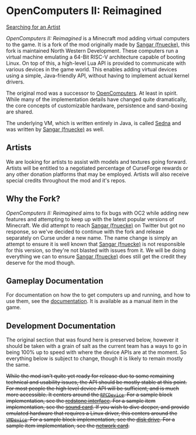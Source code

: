 # OpenComputers II: Reimagined

[Searching for an Artist](#artists)

*OpenComputers II: Reimagined* is a Minecraft mod adding virtual computers to the game. It is a fork of the mod originally made by [Sangar (fnuecke)], this fork is maintained North Western Development. These computers run a virtual machine emulating a 64-Bit RISC-V architecture capable of booting Linux. On top of this, a high-level Lua API is provided to communicate with various devices in the game world. This enables adding virtual devices using a simple, Java-friendly API, without having to implement actual kernel drivers.

The original mod was a successor to [OpenComputers]. At least in spirit. While many of the implementation details have changed quite dramatically, the core concepts of customizable hardware, persistence and sand-boxing are shared.

The underlying VM, which is written entirely in Java, is called [Sedna] and was written by [Sangar (fnuecke)] as well.

## Artists

We are looking for artists to assist with models and textures going forward. Artists will be entitled to a negotiated percentage of CurseForge rewards or any other donation platforms that may be employed. Artists will also receive special credits throughout the mod and it's repos.

## Why the Fork?

*OpenComputers II: Reimagined* aims to fix bugs with OC2 while adding new features and attempting to keep up with the latest popular versions of Minecraft. We did attempt to reach [Sangar (fnuecke)] on Twitter but got no response, so we've decided to continue with the fork and release separately on Curse under a new name.
The name change is simply an attempt to ensure it is well known that [Sangar (fnuecke)] is not responsible for this version, so they're not blasted with issues from it. We will be doing everything we can to ensure [Sangar (fnuecke)] does still get the credit they deserve for the mod though.

## Gameplay Documentation
For documentation on how the to get computers up and running, and how to use them, see the [documentation]. It is available as a manual item in the game.

## Development Documentation
The original section that was found here is preserved below, however it should be taken with a grain of salt as the current team has a ways to go in being 100% up to speed with where the device APIs are at the moment. So everything below is subject to change, though it is likely to remain mostly the same.

~~While the mod isn't quite yet ready for release due to some remaining technical and usability issues, the API should be mostly stable at this point. For most people the high level device API will be sufficient, and is much more accessible. It centers around the [`RPCDevice`][RPC Device]. For a sample block implementation, see the [redstone interface]. For a sample item implementation, see the [sound card]. If you wish to dive deeper, and provide emulated hardware that requires a Linux driver, this centers around the [`VMDevice`][VM Device]. For a sample block implementation, see the [disk drive]. For a sample item implementation, see the [network card].~~

[OpenComputers]: https://github.com/MightyPirates/OpenComputers
[RPC Device]: src/main/java/li/cil/oc2r/api/bus/device/rpc/RPCDevice.java
[redstone interface]: src/main/java/li/cil/oc2r/common/blockentity/RedstoneInterfaceBlockEntity.java
[sound card]: src/main/java/li/cil/oc2r/common/bus/device/rpc/item/SoundCardItemDevice.java
[VM Device]: src/main/java/li/cil/oc2r/api/bus/device/vm/VMDevice.java
[disk drive]: src/main/java/li/cil/oc2r/common/blockentity/DiskDriveBlockEntity.java
[network card]: src/main/java/li/cil/oc2r/common/bus/device/vm/item/NetworkInterfaceCardDevice.java
[documentation]: src/main/resources/assets/oc2r/doc/en_us/index.md
[GithubPackagesGradle]: https://docs.github.com/en/packages/working-with-a-github-packages-registry/working-with-the-gradle-registry
[Sangar (fnuecke)]: https://github.com/fnuecke
[Sedna]: https://github.com/fnuecke/sedna
